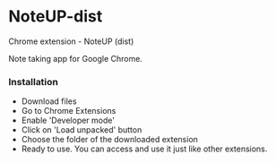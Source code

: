 # NoteUP-dist
Chrome extension - NoteUP (dist)

Note taking app for Google Chrome.

### Installation
- Download files
- Go to Chrome Extensions
- Enable 'Developer mode'
- Click on 'Load unpacked' button
- Choose the folder of the downloaded extension
- Ready to use. You can access and use it just like other extensions.
